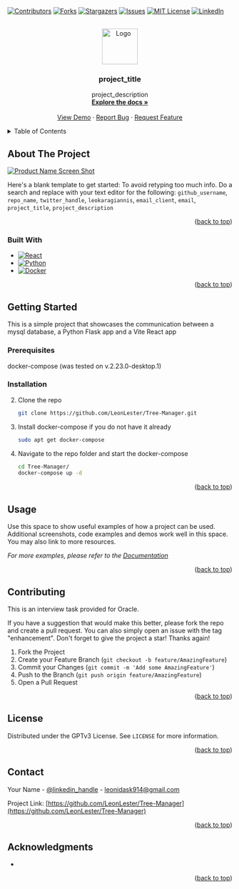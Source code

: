 <a name="readme-top"></a>

<!-- PROJECT SHIELDS -->
<!--
*** I'm using markdown "reference style" links for readability.
*** Reference links are enclosed in brackets [ ] instead of parentheses ( ).
*** See the bottom of this document for the declaration of the reference variables
*** for contributors-url, forks-url, etc. This is an optional, concise syntax you may use.
*** https://www.markdownguide.org/basic-syntax/#reference-style-links
-->
[![Contributors][contributors-shield]][contributors-url]
[![Forks][forks-shield]][forks-url]
[![Stargazers][stars-shield]][stars-url]
[![Issues][issues-shield]][issues-url]
[![MIT License][license-shield]][license-url]
[![LinkedIn][linkedin-shield]][linkedin-url]



<!-- PROJECT LOGO -->
<br />
<div align="center">
  <a href="https://github.com/LeonLester/Tree-Manager">
    <img src="images/logo.png" alt="Logo" width="80" height="80">
  </a>

<h3 align="center">project_title</h3>

  <p align="center">
    project_description
    <br />
    <a href="https://github.com/LeonLester/Tree-Manager"><strong>Explore the docs »</strong></a>
    <br />
    <br />
    <a href="https://github.com/LeonLester/Tree-Manager">View Demo</a>
    ·
    <a href="https://github.com/LeonLester/Tree-Manager/issues">Report Bug</a>
    ·
    <a href="https://github.com/LeonLester/Tree-Manager/issues">Request Feature</a>
  </p>
</div>



<!-- TABLE OF CONTENTS -->
<details>
  <summary>Table of Contents</summary>
  <ol>
    <li>
      <a href="#about-the-project">About The Project</a>
      <ul>
        <li><a href="#built-with">Built With</a></li>
      </ul>
    </li>
    <li>
      <a href="#getting-started">Getting Started</a>
      <ul>
        <li><a href="#prerequisites">Prerequisites</a></li>
        <li><a href="#installation">Installation</a></li>
      </ul>
    </li>
    <li><a href="#usage">Usage</a></li>
    <li><a href="#roadmap">Roadmap</a></li>
    <li><a href="#contributing">Contributing</a></li>
    <li><a href="#license">License</a></li>
    <li><a href="#contact">Contact</a></li>
    <li><a href="#acknowledgments">Acknowledgments</a></li>
  </ol>
</details>



<!-- ABOUT THE PROJECT -->
## About The Project

[![Product Name Screen Shot][product-screenshot]](https://example.com)

Here's a blank template to get started: To avoid retyping too much info. Do a search and replace with your text editor for the following: `github_username`, `repo_name`, `twitter_handle`, `leokaragiannis`, `email_client`, `email`, `project_title`, `project_description`

<p align="right">(<a href="#readme-top">back to top</a>)</p>



### Built With

* [![React][React.js]][React-url]
* [![Python][Python.com]][Python-url]
* [![Docker][Docker.com]][Docker-url]

<p align="right">(<a href="#readme-top">back to top</a>)</p>



<!-- GETTING STARTED -->
## Getting Started

This is a simple project that showcases the communication between a mysql database, a Python Flask app and a Vite React app 

### Prerequisites

docker-compose (was tested on v.2.23.0-desktop.1)

### Installation

2. Clone the repo
   ```sh
   git clone https://github.com/LeonLester/Tree-Manager.git
   ```
3. Install docker-compose if you do not have it already
   ```sh
   sudo apt get docker-compose
   ```
4. Navigate to the repo folder and start the docker-compose
   ```sh
   cd Tree-Manager/
   docker-compose up -d
   ```

<p align="right">(<a href="#readme-top">back to top</a>)</p>



<!-- USAGE EXAMPLES -->
## Usage

Use this space to show useful examples of how a project can be used. Additional screenshots, code examples and demos work well in this space. You may also link to more resources.

_For more examples, please refer to the [Documentation](https://example.com)_

<p align="right">(<a href="#readme-top">back to top</a>)</p>


<!-- CONTRIBUTING -->
## Contributing

This is an interview task provided for Oracle.

If you have a suggestion that would make this better, please fork the repo and create a pull request. You can also simply open an issue with the tag "enhancement".
Don't forget to give the project a star! Thanks again!

1. Fork the Project
2. Create your Feature Branch (`git checkout -b feature/AmazingFeature`)
3. Commit your Changes (`git commit -m 'Add some AmazingFeature'`)
4. Push to the Branch (`git push origin feature/AmazingFeature`)
5. Open a Pull Request

<p align="right">(<a href="#readme-top">back to top</a>)</p>



<!-- LICENSE -->
## License

Distributed under the GPTv3 License. See `LICENSE` for more information.

<p align="right">(<a href="#readme-top">back to top</a>)</p>



<!-- CONTACT -->
## Contact

Your Name - [@linkedin_handle](https://linkedin.com/in/leokaragiannis) - leonidask914@gmail.com

Project Link: [https://github.com/LeonLester/Tree-Manager](https://github.com/LeonLester/Tree-Manager)

<p align="right">(<a href="#readme-top">back to top</a>)</p>



<!-- ACKNOWLEDGMENTS -->
## Acknowledgments

* []()

<p align="right">(<a href="#readme-top">back to top</a>)</p>



<!-- MARKDOWN LINKS & IMAGES -->
<!-- https://www.markdownguide.org/basic-syntax/#reference-style-links -->
[contributors-shield]: https://img.shields.io/github/contributors/LeonLester/Tree-Manager.svg?style=for-the-badge
[contributors-url]: https://github.com/LeonLester/Tree-Manager/graphs/contributors
[forks-shield]: https://img.shields.io/github/forks/LeonLester/Tree-Manager.svg?style=for-the-badge
[forks-url]: https://github.com/LeonLester/Tree-Manager/network/members
[stars-shield]: https://img.shields.io/github/stars/LeonLester/Tree-Manager.svg?style=for-the-badge
[stars-url]: https://github.com/LeonLester/Tree-Manager/stargazers
[issues-shield]: https://img.shields.io/github/issues/LeonLester/Tree-Manager.svg?style=for-the-badge
[issues-url]: https://github.com/LeonLester/Tree-Manager/issues
[license-shield]: https://img.shields.io/github/license/LeonLester/Tree-Manager.svg?style=for-the-badge
[license-url]: https://github.com/LeonLester/Tree-Manager/blob/main/LICENSE
[linkedin-shield]: https://img.shields.io/badge/-LinkedIn-black.svg?style=for-the-badge&logo=linkedin&colorB=555
[linkedin-url]: https://linkedin.com/in/leokaragiannis
[product-screenshot]: images/screenshot.png
[React.js]: https://img.shields.io/badge/React-20232A?style=for-the-badge&logo=react&logoColor=61DAFB
[React-url]: https://reactjs.org/
[Python.com]: https://img.shields.io/badge/Python-0769AD?style=for-the-badge&logo=Python&logoColor=white
[Python-url]: https://python.com 
[Docker.com]: https://img.shields.io/badge/Docker-0769AD?style=for-the-badge&logo=Docker&logoColor=white
[Docker-url]: https://docker.com